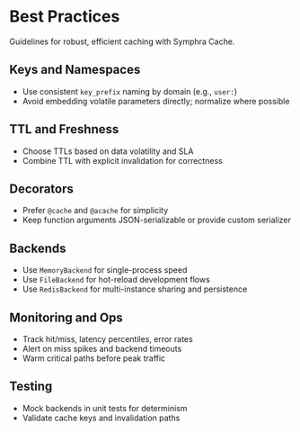 # Best Practices

Guidelines for robust, efficient caching with Symphra Cache.

## Keys and Namespaces

- Use consistent `key_prefix` naming by domain (e.g., `user:`)
- Avoid embedding volatile parameters directly; normalize where possible

## TTL and Freshness

- Choose TTLs based on data volatility and SLA
- Combine TTL with explicit invalidation for correctness

## Decorators

- Prefer `@cache` and `@acache` for simplicity
- Keep function arguments JSON-serializable or provide custom serializer

## Backends

- Use `MemoryBackend` for single-process speed
- Use `FileBackend` for hot-reload development flows
- Use `RedisBackend` for multi-instance sharing and persistence

## Monitoring and Ops

- Track hit/miss, latency percentiles, error rates
- Alert on miss spikes and backend timeouts
- Warm critical paths before peak traffic

## Testing

- Mock backends in unit tests for determinism
- Validate cache keys and invalidation paths
